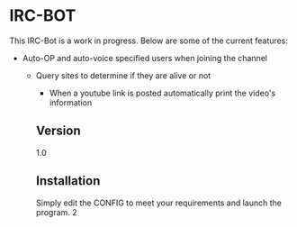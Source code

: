 IRC-BOT
=========

This IRC-Bot is a work in progress. Below are some of the current features:

  - Auto-OP and auto-voice specified users when joining the channel
    - Query sites to determine if they are alive or not
      - When a youtube link is posted automatically print the video's information


      Version
      ----

      1.0

      Installation
      --------------

      Simply edit the CONFIG to meet your requirements and launch the program.
2
